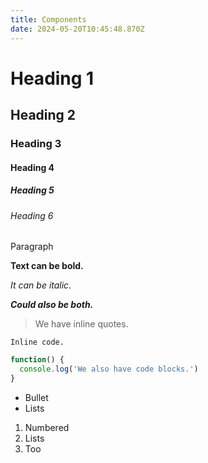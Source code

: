```yaml
---
title: Components
date: 2024-05-20T10:45:48.870Z
---
```


# Heading 1

## Heading 2

### Heading 3

#### Heading 4

##### Heading 5

###### Heading 6

Paragraph

**Text can be bold.**

*It can be italic.*

***Could also be both.***

> We have inline quotes.

`Inline code.`

```javascript
function() {
  console.log('We also have code blocks.')
}
```

* Bullet
* Lists

1. Numbered
2. Lists
3. Too
